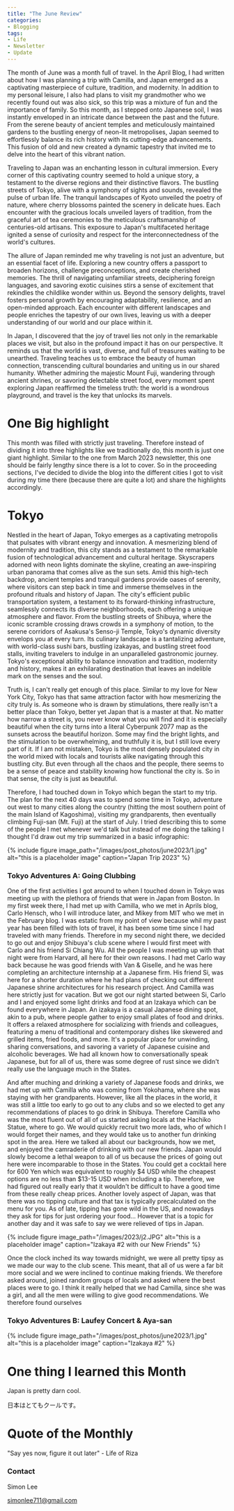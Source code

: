 ```yaml
---
title: "The June Review"
categories:
- Blogging
tags:
- Life
- Newsletter
- Update
---
```


The month of June was a month full of travel. In the April Blog, I had written about how I was planning a trip with Camilla, and  Japan emerged as a captivating masterpiece of culture, tradition, and modernity. In addition to my personal leisure, I also had plans to visit my grandmother who we recently found out was also sick, so this trip was a mixture of fun and the importance of family. So this month, as I stepped onto Japanese soil, I was instantly enveloped in an intricate dance between the past and the future. From the serene beauty of ancient temples and meticulously maintained gardens to the bustling energy of neon-lit metropolises, Japan seemed to effortlessly balance its rich history with its cutting-edge advancements. This fusion of old and new created a dynamic tapestry that invited me to delve into the heart of this vibrant nation.

Traveling to Japan was an enchanting lesson in cultural immersion. Every corner of this captivating country seemed to hold a unique story, a testament to the diverse regions and their distinctive flavors. The bustling streets of Tokyo, alive with a symphony of sights and sounds, revealed the pulse of urban life. The tranquil landscapes of Kyoto unveiled the poetry of nature, where cherry blossoms painted the scenery in delicate hues. Each encounter with the gracious locals unveiled layers of tradition, from the graceful art of tea ceremonies to the meticulous craftsmanship of centuries-old artisans. This exposure to Japan's multifaceted heritage ignited a sense of curiosity and respect for the interconnectedness of the world's cultures.

The allure of Japan reminded me why traveling is not just an adventure, but an essential facet of life. Exploring a new country offers a passport to broaden horizons, challenge preconceptions, and create cherished memories. The thrill of navigating unfamiliar streets, deciphering foreign languages, and savoring exotic cuisines stirs a sense of excitement that rekindles the childlike wonder within us. Beyond the sensory delights, travel fosters personal growth by encouraging adaptability, resilience, and an open-minded approach. Each encounter with different landscapes and people enriches the tapestry of our own lives, leaving us with a deeper understanding of our world and our place within it.

In Japan, I discovered that the joy of travel lies not only in the remarkable places we visit, but also in the profound impact it has on our perspective. It reminds us that the world is vast, diverse, and full of treasures waiting to be unearthed. Traveling teaches us to embrace the beauty of human connection, transcending cultural boundaries and uniting us in our shared humanity. Whether admiring the majestic Mount Fuji, wandering through ancient shrines, or savoring delectable street food, every moment spent exploring Japan reaffirmed the timeless truth: the world is a wondrous playground, and travel is the key that unlocks its marvels.

# One Big highlight

This month was filled with strictly just traveling. Therefore instead of dividing it into three highlights like we traditionally do, this month is just one giant highlight. Similar to the one from March 2023 newsletter, this one should be fairly lengthy since there is a lot to cover. So in the proceeding sections, I've decided to divide the blog into the different cities I got to visit during my time there (because there are quite a lot) and share the highlights accordingly.

# Tokyo

Nestled in the heart of Japan, Tokyo emerges as a captivating metropolis that pulsates with vibrant energy and innovation. A mesmerizing blend of modernity and tradition, this city stands as a testament to the remarkable fusion of technological advancement and cultural heritage. Skyscrapers adorned with neon lights dominate the skyline, creating an awe-inspiring urban panorama that comes alive as the sun sets. Amid this high-tech backdrop, ancient temples and tranquil gardens provide oases of serenity, where visitors can step back in time and immerse themselves in the profound rituals and history of Japan. The city's efficient public transportation system, a testament to its forward-thinking infrastructure, seamlessly connects its diverse neighborhoods, each offering a unique atmosphere and flavor. From the bustling streets of Shibuya, where the iconic scramble crossing draws crowds in a symphony of motion, to the serene corridors of Asakusa's Senso-ji Temple, Tokyo's dynamic diversity envelops you at every turn. Its culinary landscape is a tantalizing adventure, with world-class sushi bars, bustling izakayas, and bustling street food stalls, inviting travelers to indulge in an unparalleled gastronomic journey. Tokyo's exceptional ability to balance innovation and tradition, modernity and history, makes it an exhilarating destination that leaves an indelible mark on the senses and the soul.

Truth is, I can't really get enough of this place. Similar to my love for New York City, Tokyo has that same attraction factor with how mesmerizing the city truly is. As someone who is drawn by stimulations, there really isn't a better place than Tokyo, better yet Japan that is a master at that. No matter how narrow a street is, you never know what you will find and it is especially beautiful when the city turns into a literal Cyberpunk 2077 map as the sunsets across the beautiful horizon. Some may find the bright lights, and the stimulation to be overwhelming, and truthfully it is, but I still love every part of it. If I am not mistaken, Tokyo is the most densely populated city in the world mixed with locals and tourists alike navigating through this bustling city. But even through all the chaos and the people, there seems to be a sense of peace and stability knowing how functional the city is. So in that sense, the city is just as beautiful.

Therefore, I had touched down in Tokyo which began the start to my trip. The plan for the next 40 days was to spend some time in Tokyo, adventure out west to many cities along the country (hitting the most southern point of the main Island of Kagoshima), visiting my grandparents, then eventually climbing Fuji-san (Mt. Fuji) at the start of July. I tried describing this to some of the people I met whenever we'd talk but instead of me doing the talking I thought I'd draw out my trip summarized in a basic infographic:

{% include figure image_path="/images/post_photos/june2023/1.jpg" alt="this is a placeholder image" caption="Japan Trip 2023" %}

### Tokyo Adventures A: Going Clubbing

One of the first activities I got around to when I touched down in Tokyo was meeting up with the plethora of friends that were in Japan from Boston. In my first week there, I had met up with Camilla, who we met in Aprils blog, Carlo Hensch, who I will introduce later, and Mikey from MIT who we met in the February blog. I was estatic from my point of view because whil my past year has been filled with lots of travel, it has been some time since I had traveled with many friends. Therefore in my second night there, we decided to go out and enjoy Shibuya's club scene where I would first meet with Carlo and his friend Si Chiang Wu. All the people I was meeting up with that night were from Harvard, all here for their own reasons. I had met Carlo way back because he was good friends with Van & Giselle, and he was here completing an architecture internship at a Japanese firm. His friend Si, was here for a shorter duration where he had plans of checking out different Japanese shrine architectures for his research project. And Camilla was here strictly just for vacation. But we got our night started between Si, Carlo and I and enjoyed some light drinks and food at an Izakaya which can be found everywhere in Japan. An izakaya is a casual Japanese dining spot, akin to a pub, where people gather to enjoy small plates of food and drinks. It offers a relaxed atmosphere for socializing with friends and colleagues, featuring a menu of traditional and contemporary dishes like skewered and grilled items, fried foods, and more. It's a popular place for unwinding, sharing conversations, and savoring a variety of Japanese cuisine and alcoholic beverages. We had all known how to conversationally speak Japanese, but for all of us, there was some degree of rust since we didn't really use the language much in the States.

And after muching and drinking a variety of Japanese foods and drinks, we had met up with Camilla who was coming from Yokohama, where she was staying with her grandparents. However, like all the places in the world, it was still a little too early to go out to any clubs and so we elected to get any recommendations of places to go drink in Shibuya. Therefore Camilla who was the most fluent out of all of us started asking locals at the Hachiko Statue, where to go. We would quickly recruit two more lads, who of which I would forget their names, and they would take us to another fun drinking spot in the area. Here we talked all about our backgrounds, how we met, and enjoyed the camraderie of drinking with our new friends. Japan would slowly become a lethal weapon to all of us because the prices of going out here were incomparable to those in the States. You could get a cocktail here for 600 Yen which was equivalent to roughly $4 USD while the cheapest options are no less than $13-15 USD when including a tip. Therefore, we had figured out really early that it wouldn't be difficult to have a good time from these really cheap prices. Another lovely aspect of Japan, was that there was no tipping culture and that tax is typically precalculated on the menu for you. As of late, tipping has gone wild in the US, and nowadays they ask for tips for just ordering your food... However that is a topic for another day and it was safe to say we were relieved of tips in Japan. 

{% include figure image_path="/images/2023/j2.JPG" alt="this is a placeholder image" caption="Izakaya #2 with our New Friends" %}

Once the clock inched its way towards midnight, we were all pretty tipsy as we made our way to the club scene. This meant, that all of us were a far bit more social and we were inclined to continue making friends. We therefore asked around, joined random groups of locals and asked where the best places were to go. I think it really helped that we had Camilla, since she was a girl, and all the men were willing to give good recommendations. We therefore found ourselves 

### Tokyo Adventures B: Laufey Concert & Aya-san

{% include figure image_path="/images/post_photos/june2023/1.jpg" alt="this is a placeholder image" caption="Izakaya #2" %}

# One thing I learned this Month

Japan is pretty darn cool. 

日本はとてもクールです。


# Quote of the Monthly 

"Say yes now, figure it out later" - Life of Riza

### Contact

Simon Lee

simonlee711@gmail.com